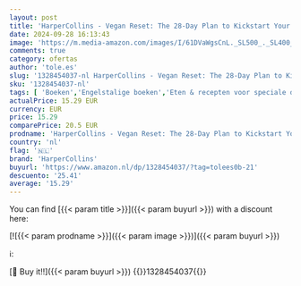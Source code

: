 ```yaml
---
layout: post
title: 'HarperCollins - Vegan Reset: The 28-Day Plan to Kickstart Your Healthy Lifestyle'
date: 2024-09-28 16:13:43
image: 'https://m.media-amazon.com/images/I/61DVaWgsCnL._SL500_._SL400_.jpg'
comments: true
category: ofertas
author: 'tole.es'
slug: '1328454037-nl HarperCollins - Vegan Reset: The 28-Day Plan to Kickstart...'
sku: '1328454037-nl'
tags: [ 'Boeken','Engelstalige boeken','Eten & recepten voor speciale diëten','Featured Categories','Koken met groenten','Koken per ingrediënt','Kookboeken, eten & wijn','Veganistisch voedsel','Vegetarisch voedsel','harpercollins','🇳🇱', ]
actualPrice: 15.29 EUR
currency: EUR
price: 15.29
comparePrice: 20.5 EUR
prodname: 'HarperCollins - Vegan Reset: The 28-Day Plan to Kickstart Your Healthy Lifestyle'
country: 'nl'
flag: '🇳🇱'
brand: 'HarperCollins'
buyurl: 'https://www.amazon.nl/dp/1328454037/?tag=tolees0b-21'
descuento: '25.41'
average: '15.29'
---
```


You can find [{{< param title >}}]({{< param buyurl >}}) with a discount here:

[![{{< param prodname >}}]({{< param image >}})]({{< param buyurl >}})

ℹ️:


[🛒 Buy it!!]({{< param buyurl >}})
{{<world>}}1328454037{{</world>}}
